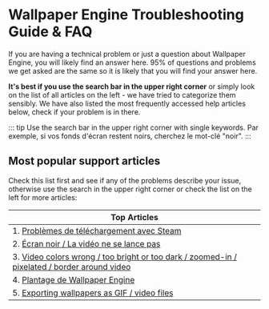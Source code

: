 # Wallpaper Engine Troubleshooting Guide & FAQ
If you are having a technical problem or just a question about Wallpaper Engine, you will likely find an answer here. 95% of questions and problems we get asked are the same so it is likely that you will find your answer here.

**It's best if you use the search bar in the upper right corner** or simply look on the list of all articles on the left - we have tried to categorize them sensibly. We have also listed the most frequently accessed help articles below, check if your problem is in there.

::: tip Use the search bar in the upper right corner with single keywords. Par exemple, si vos fonds d'écran restent noirs, cherchez le mot-clé "noir". :::

## Most popular support articles

Check this list first and see if any of the problems describe your issue, otherwise use the search in the upper right corner or check the list on the left for more articles:

| **Top Articles**                                                                                                      |
| --------------------------------------------------------------------------------------------------------------------- |
| 1. [Problèmes de téléchargement avec Steam](steam/download.html)                                                      |
| 2. [Écran noir / La vidéo ne se lance pas](noshow/notplaying.html)                                                    |
| 3. [Video colors wrong / too bright or too dark / zoomed-in / pixelated / border around video](videos/artifacts.html) |
| 4. [Plantage de Wallpaper Engine](crash/application)                                                                  |
| 5. [Exporting wallpapers as GIF / video files](general/export)                                                        |